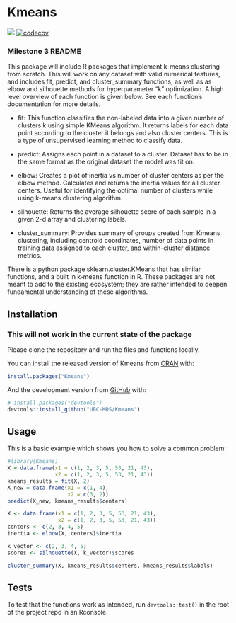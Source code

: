 
<!-- README.md is generated from README.Rmd. Please edit that file -->

# Kmeans

<!-- badges: start -->
![](https://github.com/UBC-MDS/KmeansR/workflows/build/badge.svg)
[![codecov](https://codecov.io/gh/UBC-MDS/KmeansR/branch/master/graph/badge.svg)](https://codecov.io/gh/UBC-MDS/KmeansR)
<!-- badges: end -->

### Milestone 3 README

This package will include R packages that implement k-means clustering
from scratch. This will work on any dataset with valid numerical
features, and includes fit, predict, and cluster\_summary functions, as
well as as elbow and silhouette methods for hyperparameter “k”
optimization. A high level overview of each function is given below. See
each function’s documentation for more details.

  - fit: This function classifies the non-labeled data into a given
    number of clusters k using simple KMeans algorithm. It returns
    labels for each data point according to the cluster it belongs and
    also cluster centers. This is a type of unsupervised learning method
    to classify data.

  - predict: Assigns each point in a dataset to a cluster. Dataset has
    to be in the same format as the original dataset the model was fit
    on.

  - elbow: Creates a plot of inertia vs number of cluster centers as per
    the elbow method. Calculates and returns the inertia values for all
    cluster centers. Useful for identifying the optimal number of
    clusters while using k-means clustering algorithm.

  - silhouette: Returns the average silhouette score of each sample in a
    given 2-d array and clustering labels.

  - cluster\_summary: Provides summary of groups created from Kmeans
    clustering, including centroid coordinates, number of data points in
    training data assigned to each cluster, and within-cluster distance
    metrics.

There is a python package sklearn.cluster.KMeans that has similar
functions, and a built in k-means function in R. These packages are not
meant to add to the existing ecosystem; they are rather intended to
deepen fundamental understanding of these algorithms.

## Installation

### This will not work in the current state of the package

Please clone the repository and run the files and functions locally.

You can install the released version of Kmeans from
[CRAN](https://CRAN.R-project.org) with:

``` r
install.packages("Kmeans")
```

And the development version from [GitHub](https://github.com/) with:

``` r
# install.packages("devtools")
devtools::install_github("UBC-MDS/Kmeans")
```

## Usage

This is a basic example which shows you how to solve a common problem:

``` r
#library(Kmeans)
X = data.frame(x1 = c(1, 2, 3, 5, 53, 21, 43),
               x2 = c(1, 2, 3, 5, 53, 21, 43))
kmeans_results = fit(X, 2)
X_new = data.frame(x1 = c(1, 4),
                   x2 = c(3, 2))
predict(X_new, kmeans_results$centers)

X <- data.frame(x1 = c(1, 2, 3, 5, 53, 21, 43),
                x2 = c(1, 2, 3, 5, 53, 21, 43))
centers <- c(2, 3, 4, 5)
inertia <- elbow(X, centers)$inertia

k_vector <- c(2, 3, 4, 5)
scores <- silhouette(X, k_vector)$scores

cluster_summary(X, kmeans_results$centers, kmeans_results$labels)
```

## Tests

To test that the functions work as intended, run `devtools::test()` in
the root of the project repo in an Rconsole.
